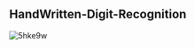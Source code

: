 ## HandWritten-Digit-Recognition

![5hke9w](https://user-images.githubusercontent.com/81034448/126903214-b410b635-88c7-4746-b8eb-653aaecee61a.gif)
